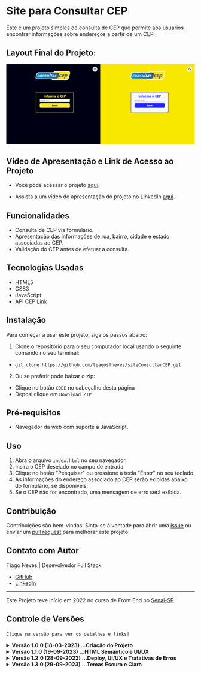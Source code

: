 # Site para Consultar CEP

Este é um projeto simples de consulta de CEP que permite aos usuários encontrar informações sobre endereços a partir de um CEP.

## Layout Final do Projeto:

![Visão da Página inicial](https://raw.githubusercontent.com/tiagosfneves/siteConsultarCEP/main/assets/layoutFinal.png)

## Vídeo de Apresentação e Link de Acesso ao Projeto

- Você pode acessar o projeto [aqui](https://soft-faloodeh-69b134.netlify.app/).

- Assista a um vídeo de apresentação do projeto no LinkedIn [aqui](https://bit.ly/Site_Consultar_CEP_In).

## Funcionalidades

- Consulta de CEP via formulário.
- Apresentação das informações de rua, bairro, cidade e estado associadas ao CEP.
- Validação do CEP antes de efetuar a consulta.

## Tecnologias Usadas

- HTML5
- CSS3
- JavaScript
- API CEP [Link]("https://viacep.com.br/ws/")

## Instalação

Para começar a usar este projeto, siga os passos abaixo:

1. Clone o repositório para o seu computador local usando o seguinte comando no seu terminal:

- `git clone https://github.com/tiagosfneves/siteConsultarCEP.git`

2. Ou se preferir pode baixar o zip:
- Clique no botão `CODE` no cabeçalho desta página
- Deposi clique em `Download ZIP`


## Pré-requisitos

- Navegador da web com suporte a JavaScript.

## Uso

1. Abra o arquivo `index.html` no seu navegador.
2. Insira o CEP desejado no campo de entrada.
3. Clique no botão "Pesquisar" ou pressione a tecla "Enter" no seu teclado.
4. As informações do endereço associado ao CEP serão exibidas abaixo do formulário, se disponíveis.
5. Se o CEP não for encontrado, uma mensagem de erro será exibida.

## Contribuição

Contribuições são bem-vindas! Sinta-se à vontade para abrir uma [issue](https://github.com/tiagosfneves/siteConsultarCEP/issues) ou enviar um [pull request](https://github.com/tiagosfneves/siteConsultarCEP/pulls) para melhorar este projeto.

## Contato com Autor

Tiago Neves |  Desevolvedor Full Stack
- [GitHub](https://bit.ly/Gh_tiagosfneves) 
- [LinkedIn](https://bit.ly/In_tiagosfneves)

---
Este Projeto teve início em 2022 no curso de Front End no [Senai-SP](https://www.sp.senai.br/).

## Controle de Versões

`Clique na versão para ver os detalhes e links!`

<details>
<summary><b>Versão 1.0.0 (18-03-2023) ...Criação do Projeto</b></summary>

### `Criação do Projeto`

JavaScript
- Consumo de API CEP
- Resposta da consulta:
  - Rua

CSS
- Estilo básico (sem responsividade)

HTML
- Marcações básicas (Sem Semântica)

README
- Texto: Repositório Front End
- Imagem do Layout

[Detalhes adicionais](https://github.com/tiagosfneves/siteConsultarCEP/commit/709ee6703e7a63df7b97b542f6d8bbe523af36c1)

</details>

<details>
<summary><b>Versão 1.1.0 (19-09-2023) ...HTML Semântico e UI/UX</b></summary>

### `Refatoração, Boas Práticas, HTML Semântico e UI/UX`

JavaScript
- Incluindo Evento botão "Enter" além do "clique"
- Incluindo Formulário de resposta com os campos:
  - Logradouro
  - Bairro
  - Cidade
  - Estado

CSS
- Ajustes pontuais: 
  - Formulário
  - imagem
- Inclusão:
  - Footer
  - Copyright

HTML
- Correções no texto
- Inclusão HTML Semântico:
  - Header
  - Main
  - Footer

README
- Atualização da imagem do Novo Layout
- Adicionando topicos ao REDAME.md
  - Funcionalidades
  - Tecnologias usadas
  - Instalação
  - Pré-requisitos
  - Uso
  - Contribuição
  - Autor
  - Contato

[Detalhes adicionais](https://github.com/tiagosfneves/siteConsultarCEP/pull/2)

</details>

<details>
<summary><b>Versão 1.2.0 (28-09-2023) ...Deploy, UI/UX e Tratativas de Erros</b></summary>

### `Refatoração, Boas Práticas, UI/UX e Tratativas de Erros`

`Deploy`
- [Link](https://soft-faloodeh-69b134.netlify.app/)

`JavaScript`
- Código mais moderno usando try catch
- Validações dos Campos
- Tratativas de Erros

`CSS`
- Responsivo para celulares e tablets
- Ajustes pontuais: Formulário, margin, padding...
- Formulário "Mensagens de erros"
- Formulário "Mensagens de sucesso"

`HTML`
- Eliminando redundância "Consultar CEP" > "Informar CEP"
- Atualização de placeholder "Ex: 06600-600" > "02200-100"
- Adicionando Favicon personalizado

`README`
- Atualização de imagem do Novo Layout
- Atualização de texto geral

[Detalhes adicionais](https://github.com/tiagosfneves/siteConsultarCEP/pull/4)

</details>

<details>
<summary><b>Versão 1.3.0 (29-09-2023) ...Temas Escuro e Claro</b></summary>

### `Refatoração, Boas Práticas e Temas Escuro e Claro`

`JavaScript`
- Separação de Modulos
    - cep.js
    - theme.js

`CSS`
- Separação de Estilos
    - styles.css
    - medias.css
    - theme.css

`HTML`
- Adicionando pastas
    - img: Logo
    - icons: icones tema

`README`
- Atualização de imagem do Layout (Theme Dark e Light)
- Atualização de texto geral
- Inclusão do tópico "Controle de Versões"

[Detalhes adicionais](https://github.com/tiagosfneves/siteConsultarCEP/pull/5)

</details>
